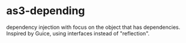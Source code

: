 as3-depending
=============

dependency injection with focus on the object that has dependencies. Inspired by Guice, using interfaces instead of "reflection".
